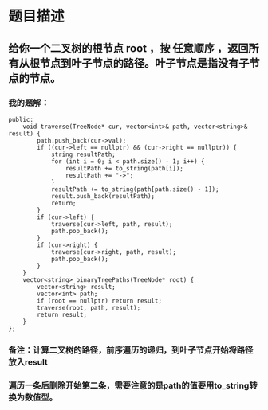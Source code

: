 # 题目描述
## 给你一个二叉树的根节点 root ，按 任意顺序 ，返回所有从根节点到叶子节点的路径。叶子节点是指没有子节点的节点。
### 我的题解：
```class Solution {
public:
    void traverse(TreeNode* cur, vector<int>& path, vector<string>& result) {
        path.push_back(cur->val);
        if ((cur->left == nullptr) && (cur->right == nullptr)) {
            string resultPath;
            for (int i = 0; i < path.size() - 1; i++) {
                resultPath += to_string(path[i]);
                resultPath += "->";
            }
            resultPath += to_string(path[path.size() - 1]);
            result.push_back(resultPath);
            return;
        }
        if (cur->left) {
            traverse(cur->left, path, result);
            path.pop_back();
        }
        if (cur->right) {
            traverse(cur->right, path, result);
            path.pop_back();            
        }
    }
    vector<string> binaryTreePaths(TreeNode* root) {
        vector<string> result;
        vector<int> path;
        if (root == nullptr) return result;
        traverse(root, path, result);
        return result;
    }
};
```
### **备注**：计算二叉树的路径，前序遍历的递归，到叶子节点开始将路径放入result
### 遍历一条后删除开始第二条，需要注意的是path的值要用to_string转换为数值型。

